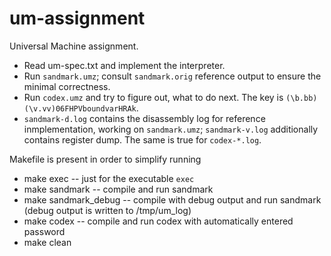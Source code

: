 # um-assignment

Universal Machine assignment.

* Read um-spec.txt and implement the interpreter. 
* Run `sandmark.umz`; consult `sandmark.orig` reference output to ensure the minimal correctness.
* Run `codex.umz` and try to figure out, what to do next. The key is `(\b.bb)(\v.vv)06FHPVboundvarHRAk`.
* `sandmark-d.log` contains the disassembly log for reference inmplementation, working on `sandmark.umz`;
`sandmark-v.log` additionally contains register dump. The same is true for `codex-*.log`.

Makefile is present in order to simplify running

- make exec -- just for the executable `exec`
- make sandmark -- compile and run sandmark
- make sandmark_debug -- compile with debug output and run sandmark (debug output is written to /tmp/um_log)
- make codex -- compile and run codex with automatically entered password
- make clean
